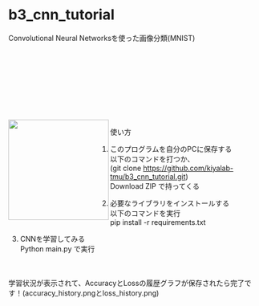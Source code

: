 # b3_cnn_tutorial


Convolutional Neural Networksを使った画像分類(MNIST) <br><br><br><br><br><br><br><br><br><br>
<img src='https://user-images.githubusercontent.com/46900773/141707754-c3691394-6743-4308-b51d-186c1b56833a.png' width='200' align='left'>


使い方
1. このプログラムを自分のPCに保存する<br>
以下のコマンドを打つか、<br>
(git clone https://github.com/kiyalab-tmu/b3_cnn_tutorial.git)<br>
Download ZIP で持ってくる

2. 必要なライブラリをインストールする<br>
以下のコマンドを実行<br>
pip install -r requirements.txt

3. CNNを学習してみる<br>
Python main.py で実行
<br>
<br>
学習状況が表示されて、AccuracyとLossの履歴グラフが保存されたら完了です！(accuracy_history.pngとloss_history.png)
